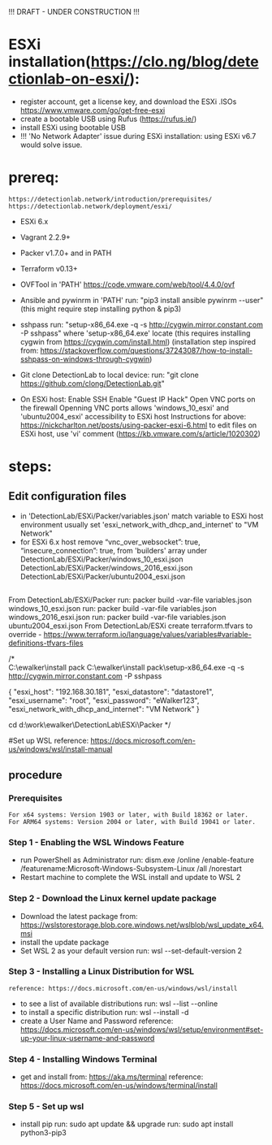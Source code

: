 !!! DRAFT - UNDER CONSTRUCTION !!! 
# ESXi installation(https://clo.ng/blog/detectionlab-on-esxi/):
- register account, get a license key, and download the ESXi .ISOs
	https://www.vmware.com/go/get-free-esxi
- create a bootable USB using Rufus (https://rufus.ie/)
- install ESXi using bootable USB
- !!! 'No Network Adapter' issue during ESXi installation:
	using ESXi v6.7 would solve issue. 


# prereq:
	https://detectionlab.network/introduction/prerequisites/
	https://detectionlab.network/deployment/esxi/
- ESXi 6.x
- Vagrant 2.2.9+
- Packer v1.7.0+ and in PATH
- Terraform v0.13+
- OVFTool in 'PATH'
	https://code.vmware.com/web/tool/4.4.0/ovf
- Ansible and pywinrm in 'PATH'
	run: "pip3 install ansible pywinrm --user"
	(this might require step installing python & pip3)
- sshpass 
	run: "setup-x86_64.exe -q -s http://cygwin.mirror.constant.com -P sshpass" where 'setup-x86_64.exe' locate
	(this requires installing cygwin from https://cygwin.com/install.html)
	(installation step inspired from: https://stackoverflow.com/questions/37243087/how-to-install-sshpass-on-windows-through-cygwin)

- Git clone DetectionLab to local device:
	run: "git clone https://github.com/clong/DetectionLab.git"
	
- On ESXi host:
	Enable SSH
	Enable "Guest IP Hack"
	Open VNC ports on the firewall
		Openning VNC ports allows 'windows_10_esxi' and 'ubuntu2004_esxi' accessibility to ESXi host
	Instructions for above:
		https://nickcharlton.net/posts/using-packer-esxi-6.html
		to edit files on ESXi host, use 'vi' comment (https://kb.vmware.com/s/article/1020302)


# steps:
## Edit configuration files
- in 'DetectionLab/ESXi/Packer/variables.json'
	match variable to ESXi host environment
	usually set 'esxi_network_with_dhcp_and_internet' to "VM Network"
- for ESXi 6.x host
	remove 
		“vnc_over_websocket”: true,
		“insecure_connection”: true,
	from 'builders' array under 
		DetectionLab/ESXi/Packer/windows_10_esxi.json
		DetectionLab/ESXi/Packer/windows_2016_esxi.json
		DetectionLab/ESXi/Packer/ubuntu2004_esxi.json
## 
From DetectionLab/ESXi/Packer
	run: packer build -var-file variables.json windows_10_esxi.json
	run: packer build -var-file variables.json windows_2016_esxi.json
	run: packer build -var-file variables.json ubuntu2004_esxi.json
From DetectionLab/ESXi
	create terraform.tfvars to override - https://www.terraform.io/language/values/variables#variable-definitions-tfvars-files


/*	
C:\ewalker\install pack
C:\ewalker\install pack\setup-x86_64.exe -q -s http://cygwin.mirror.constant.com -P sshpass 



{
    "esxi_host": "192.168.30.181",
    "esxi_datastore": "datastore1",
    "esxi_username": "root",
    "esxi_password": "eWalker123",
    "esxi_network_with_dhcp_and_internet": "VM Network"
}

cd d:\work\ewalker\DetectionLab\ESXi\Packer
*/




#Set up WSL
	reference: https://docs.microsoft.com/en-us/windows/wsl/install-manual

## procedure 

### Prerequisites
	For x64 systems: Version 1903 or later, with Build 18362 or later.
	For ARM64 systems: Version 2004 or later, with Build 19041 or later.

### Step 1 - Enabling the WSL Windows Feature
- run PowerShell as Administrator
	run: dism.exe /online /enable-feature /featurename:Microsoft-Windows-Subsystem-Linux /all /norestart 
- Restart machine to complete the WSL install and update to WSL 2

### Step 2 - Download the Linux kernel update package
- Download the latest package from: https://wslstorestorage.blob.core.windows.net/wslblob/wsl_update_x64.msi
- install the update package
- Set WSL 2 as your default version
	run: wsl --set-default-version 2

### Step 3 - Installing a Linux Distribution for WSL
	reference: https://docs.microsoft.com/en-us/windows/wsl/install
- to see a list of available distributions
	run: wsl --list --online
- to install a specific distribution
	run: wsl --install -d <DistroName>
- create a User Name and Password
	reference: https://docs.microsoft.com/en-us/windows/wsl/setup/environment#set-up-your-linux-username-and-password

### Step 4 - Installing Windows Terminal
- get and install from: https://aka.ms/terminal
	reference: https://docs.microsoft.com/en-us/windows/terminal/install

### Step 5 - Set up wsl
- install pip 
	run: sudo apt update && upgrade
	run: sudo apt install python3-pip3


##
